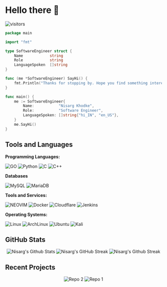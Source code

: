 <!-- Banner -->

# Hello there 👋

![visitors](https://visitor-badge.laobi.icu/badge?page_id=Nisarg2061.Nisarg2061)

<!-- Coded Intro -->

<div align= "center">

</div>

```go
package main

import "fmt"

type SoftwareEngineer struct {
    Name            string
    Role            string
    LanguageSpoken  []string
}

func (me *SoftwareEngineer) SayHi() {
    fmt.Println("Thanks for stopping by. Hope you find something interesting.")
}

func main() {
    me := SoftwareEngineer{
        Name:           "Nisarg Khodke",
        Role:           "Software Engineer",
        LanguageSpoken: []string{"hi_IN", "en_US"},
    }
    me.SayHi()
}
```

<!-- Tools/Tech Stack  -->

## Tools and Languages 
    
**Programming Languages:**

![GO](https://img.shields.io/badge/Go-00ADD8?style=for-the-badge&logo=go&logoColor=white)
![Python](https://img.shields.io/badge/Python-3776AB?style=for-the-badge&logo=python&logoColor=white)
![C](https://img.shields.io/badge/C-00599C?style=for-the-badge&logo=c&logoColor=white)
![C++](https://img.shields.io/badge/C%2B%2B-00599C?style=for-the-badge&logo=c%2B%2B&logoColor=white)

**Databases**

![MySQL](https://img.shields.io/badge/mysql-4479A1.svg?style=for-the-badge&logo=mysql&logoColor=white)
![MariaDB](https://img.shields.io/badge/MariaDB-003545?style=for-the-badge&logo=mariadb&logoColor=white)


**Tools and Services:**

![NEOVIM](https://img.shields.io/badge/NeoVim-%2357A143.svg?&style=for-the-badge&logo=neovim&logoColor=white)
![Docker](https://img.shields.io/badge/docker-%230db7ed.svg?style=for-the-badge&logo=docker&logoColor=white)
![Cloudflare](https://img.shields.io/badge/Cloudflare-F38020?style=for-the-badge&logo=Cloudflare&logoColor=white)
![Jenkins](https://img.shields.io/badge/jenkins-%232C5263.svg?style=for-the-badge&logo=jenkins&logoColor=white)

**Operating Systems:**

![Linux](https://img.shields.io/badge/Linux-FCC624?style=for-the-badge&logo=linux&logoColor=black)
![ArchLinux](https://img.shields.io/badge/Arch_Linux-1793D1?style=for-the-badge&logo=arch-linux&logoColor=white)
![Ubuntu](https://img.shields.io/badge/Ubuntu-E95420?style=for-the-badge&logo=ubuntu&logoColor=white)
![Kali](https://img.shields.io/badge/Kali-268BEE?style=for-the-badge&logo=kalilinux&logoColor=white)

<!-- Stats  -->

 ## GitHub Stats

 <div align="center">
 
 ![Nisarg's Github Stats](https://github-readme-stats.vercel.app/api?username=Nisarg2061&show_icons=true&theme=tokyonight&hide_border=true)
 ![Nisarg's GitHub Streak](https://github-readme-streak-stats.herokuapp.com?user=Nisarg2061&theme=tokyonight&hide_border=true&card_width=180&hide_current_streak=true&hide_longest_streak=true)
 ![Nisarg's Github Streak](https://streak-stats.demolab.com?user=Nisarg2061&theme=tokyonight&hide_border=true&card_width=180&hide_total_contributions=true&hide_longest_streak=true)
 
</div>

<!-- -->

## Recent Projects

 <div align="center">

 ![Repo 2](https://github-readme-stats.vercel.app/api/pin/?username=Nisarg2061&repo=Goache&show_icons=true&theme=tokyonight&hide_border=true&card_width=180)
 ![Repo 1](https://github-readme-stats.vercel.app/api/pin/?username=Nisarg2061&repo=Library-API&show_icons=true&theme=tokyonight&hide_border=true&card_width=180)

</div>
